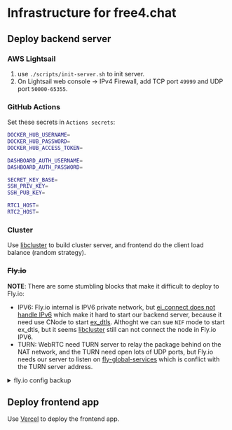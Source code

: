 # Infrastructure for free4.chat

## Deploy backend server

### AWS Lightsail

1. use `./scripts/init-server.sh` to init server.
2. On Lightsail web console -> IPv4 Firewall, add TCP port `49999` and UDP port `50000-65355`.

### GitHub Actions

Set these secrets in `Actions secrets`:

```bash
DOCKER_HUB_USERNAME=
DOCKER_HUB_PASSWORD=
DOCKER_HUB_ACCESS_TOKEN=

DASHBOARD_AUTH_USERNAME=
DASHBOARD_AUTH_PASSWORD=

SECRET_KEY_BASE=
SSH_PRIV_KEY=
SSH_PUB_KEY=

RTC1_HOST=
RTC2_HOST=
```

### Cluster

Use [libcluster](https://github.com/bitwalker/libcluster) to build cluster server, and frontend do the client load balance (random strategy).

### ~~Fly.io~~

__NOTE__: There are some stumbling blocks that make it difficult to deploy to Fly.io:

- IPV6: Fly.io internal is IPV6 private network, but [ei_connect does not handle IPv6](https://github.com/erlang/otp/issues/5068) which make it hard to start our backend server, because it need use CNode to start [ex_dtls](https://github.com/membraneframework/ex_dtls). Althoght we can sue `NIF` mode to start ex_dtls, but it seems [libcluster](https://github.com/bitwalker/libcluster) still can not connect the node in Fly.io IPV6.
- TURN: WebRTC need TURN server to relay the package behind on the NAT network, and the TURN need open lots of UDP ports, but Fly.io needs our server to listen on [fly-global-services](https://fly.io/docs/app-guides/udp-and-tcp/#udp-must-listen-on-the-same-port-externally-and-internally) which is conflict with the TURN server address.

<details>
  <summary>fly.io config backup</summary>

  ```
fly secrets set SECRET_KEY_BASE=my_secret_value # `mix phx.gen.secret` to generate secret value for production
```

```bash
flyctl deploy --build-arg DASHBOARD_AUTH_USERNAME=admin --build-arg DASHBOARD_AUTH_PASSWORD=xxx
```
</details>

## Deploy frontend app

Use [Vercel](vercel.com) to deploy the frontend app.
